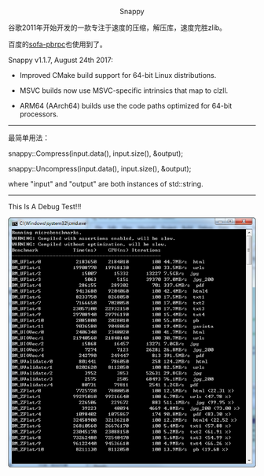 
<p align="center">Snappy</p>

谷歌2011年开始开发的一款专注于速度的压缩，解压库，速度完胜zlib。

百度的[sofa-pbrpc](https://github.com/baidu/sofa-pbrpc)也使用到了。

Snappy v1.1.7, August 24th 2017:

  * Improved CMake build support for 64-bit Linux distributions.

  * MSVC builds now use MSVC-specific intrinsics that map to clzll.

  * ARM64 (AArch64) builds use the code paths optimized for 64-bit processors.


---

最简单用法：

snappy::Compress(input.data(), input.size(), &output);



snappy::Uncompress(input.data(), input.size(), &output);


where "input" and "output" are both instances of std::string.

---
This Is A Debug Test!!!

![snatshot.png](snatshot.png)



